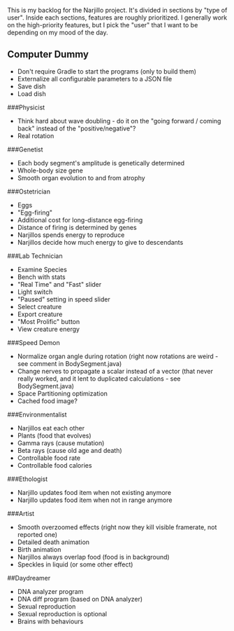 This is my backlog for the Narjillo project. It's divided in sections by "type of user". Inside each sections, features are roughly prioritized.
I generally work on the high-priority features, but I pick the "user" that I want to be depending on my mood of the day.

## Computer Dummy

* Don't require Gradle to start the programs (only to build them)
* Externalize all configurable parameters to a JSON file
* Save dish
* Load dish

###Physicist

* Think hard about wave doubling - do it on the "going forward / coming back" instead of the "positive/negative"?
* Real rotation

###Genetist

* Each body segment's amplitude is genetically determined
* Whole-body size gene
* Smooth organ evolution to and from atrophy

###Ostetrician

* Eggs
* "Egg-firing"
* Additional cost for long-distance egg-firing
* Distance of firing is determined by genes
* Narjillos spends energy to reproduce
* Narjillos decide how much energy to give to descendants

###Lab Technician

* Examine Species
* Bench with stats
* "Real Time" and "Fast" slider
* Light switch
* "Paused" setting in speed slider
* Select creature
* Export creature
* "Most Prolific" button
* View creature energy

###Speed Demon

* Normalize organ angle during rotation (right now rotations are weird - see comment in BodySegment.java)
* Change nerves to propagate a scalar instead of a vector (that never really worked, and it lent to duplicated calculations - see BodySegment.java)
* Space Partitioning optimization
* Cached food image?

###Environmentalist

* Narjillos eat each other
* Plants (food that evolves)
* Gamma rays (cause mutation)
* Beta rays (cause old age and death)
* Controllable food rate
* Controllable food calories

###Ethologist

* Narjillo updates food item when not existing anymore
* Narjillo updates food item when not in range anymore

###Artist

* Smooth overzoomed effects (right now they kill visible framerate, not reported one)
* Detailed death animation
* Birth animation
* Narjillos always overlap food (food is in background)
* Speckles in liquid (or some other effect)

##Daydreamer

* DNA analyzer program
* DNA diff program (based on DNA analyzer)
* Sexual reproduction
* Sexual reproduction is optional
* Brains with behaviours

